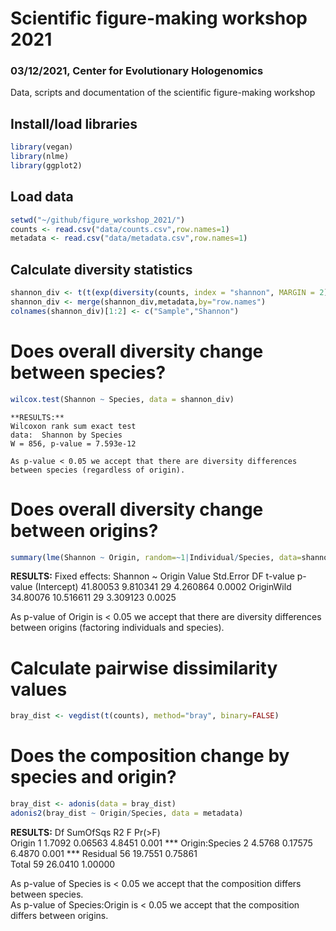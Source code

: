 # Scientific figure-making workshop 2021
### 03/12/2021, Center for Evolutionary Hologenomics
Data, scripts and documentation of the scientific figure-making workshop

## Install/load libraries
````R
library(vegan)
library(nlme)
library(ggplot2)
````

## Load data
````R
setwd("~/github/figure_workshop_2021/")
counts <- read.csv("data/counts.csv",row.names=1)
metadata <- read.csv("data/metadata.csv",row.names=1)
````

## Calculate diversity statistics
````R
shannon_div <- t(t(exp(diversity(counts, index = "shannon", MARGIN = 2))))
shannon_div <- merge(shannon_div,metadata,by="row.names")
colnames(shannon_div)[1:2] <- c("Sample","Shannon")
````
# Does overall diversity change between species?
````R
wilcox.test(Shannon ~ Species, data = shannon_div)
````
````
**RESULTS:**
Wilcoxon rank sum exact test
data:  Shannon by Species
W = 856, p-value = 7.593e-12

As p-value < 0.05 we accept that there are diversity differences between species (regardless of origin).
````
# Does overall diversity change between origins?
````R
summary(lme(Shannon ~ Origin, random=~1|Individual/Species, data=shannon_div))
````

**RESULTS:**
Fixed effects:  Shannon ~ Origin
               Value Std.Error DF  t-value p-value
(Intercept) 41.80053  9.810341 29 4.260864  0.0002
OriginWild  34.80076 10.516611 29 3.309123  0.0025

As p-value of Origin is < 0.05 we accept that there are diversity differences between origins (factoring individuals and species).

# Calculate pairwise dissimilarity values
````R
bray_dist <- vegdist(t(counts), method="bray", binary=FALSE)
````

# Does the composition change by species and origin?
````R
bray_dist <- adonis(data = bray_dist)
adonis2(bray_dist ~ Origin/Species, data = metadata)
````

**RESULTS:**
Df SumOfSqs      R2      F Pr(>F)    
Origin          1   1.7092 0.06563 4.8451  0.001 ***
Origin:Species  2   4.5768 0.17575 6.4870  0.001 ***
Residual       56  19.7551 0.75861                  
Total          59  26.0410 1.00000    

As p-value of Species is < 0.05 we accept that the composition differs between species.        
As p-value of Species:Origin is < 0.05 we accept that the composition differs between origins.   

